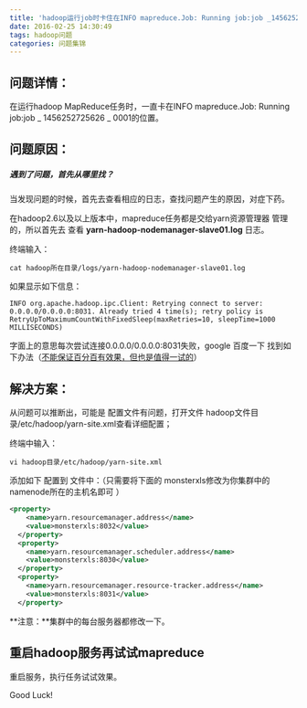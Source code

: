 ```yaml
---
title: 'hadoop运行job时卡住在INFO mapreduce.Job: Running job:job _1456252725626_0001'
date: 2016-02-25 14:30:49
tags: hadoop问题
categories: 问题集锦
---
```


## 问题详情：

在运行hadoop MapReduce任务时，一直卡在INFO mapreduce.Job: Running job:job _ 1456252725626 _ 0001的位置。

<!-- more -->

## 问题原因：

##### 遇到了问题，首先从哪里找？

当发现问题的时候，首先去查看相应的日志，查找问题产生的原因，对症下药。

在hadoop2.6以及以上版本中，mapreduce任务都是交给yarn资源管理器 管理的，所以首先去 查看 **yarn-hadoop-nodemanager-slave01.log** 日志。

终端输入：

`cat hadoop所在目录/logs/yarn-hadoop-nodemanager-slave01.log `

如果显示如下信息：

```log
INFO org.apache.hadoop.ipc.Client: Retrying connect to server: 0.0.0.0/0.0.0.0:8031. Already tried 4 time(s); retry policy is RetryUpToMaximumCountWithFixedSleep(maxRetries=10, sleepTime=1000 MILLISECONDS)
```

字面上的意思每次尝试连接0.0.0.0/0.0.0.0:8031失败，google 百度一下 找到如下办法（<u>不能保证百分百有效果，但也是值得一试的</u>）

## 解决方案：

从问题可以推断出，可能是 配置文件有问题，打开文件 hadoop文件目录/etc/hadoop/yarn-site.xml查看详细配置；

终端中输入：

```shell
vi hadoop目录/etc/hadoop/yarn-site.xml
```

 添加如下 配置到 文件中：（只需要将下面的 monsterxls修改为你集群中的namenode所在的主机名即可 ）

```xml
<property>  
    <name>yarn.resourcemanager.address</name>  
    <value>monsterxls:8032</value>  
  </property>  
  <property>  
    <name>yarn.resourcemanager.scheduler.address</name>  
    <value>monsterxls:8030</value>  
  </property>  
  <property>  
    <name>yarn.resourcemanager.resource-tracker.address</name>  
    <value>monsterxls:8031</value>  
  </property> 
```

**注意：**集群中的每台服务器都修改一下。

## 重启hadoop服务再试试mapreduce

重启服务，执行任务试试效果。

Good Luck!

